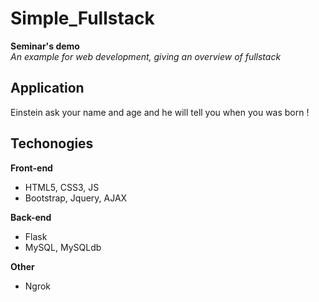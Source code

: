 # Simple_Fullstack
__Seminar's demo__  
*An example for web development, giving an overview of fullstack*

## Application
Einstein ask your name and age and he will tell you when you was born !

## Techonogies

__Front-end__
- HTML5, CSS3, JS
- Bootstrap, Jquery, AJAX

__Back-end__
- Flask
- MySQL, MySQLdb

__Other__
- Ngrok



